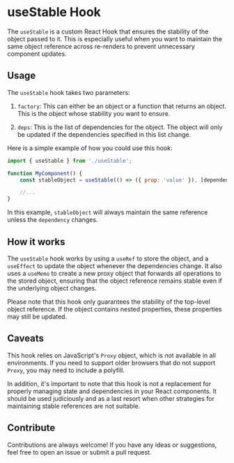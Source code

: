 # useStable Hook

The `useStable` is a custom React Hook that ensures the stability of the object passed to it. This is especially useful when you want to maintain the same object reference across re-renders to prevent unnecessary component updates.

## Usage

The `useStable` hook takes two parameters:

1. `factory`: This can either be an object or a function that returns an object. This is the object whose stability you want to ensure.

2. `deps`: This is the list of dependencies for the object. The object will only be updated if the dependencies specified in this list change.

Here is a simple example of how you could use this hook:

```jsx
import { useStable } from './useStable';

function MyComponent() {
    const stableObject = useStable(() => ({ prop: 'value' }), [dependency]);

    //...
}
```

In this example, `stableObject` will always maintain the same reference unless the `dependency` changes.

## How it works
The `useStable` hook works by using a `useRef` to store the object, and a `useEffect` to update the object whenever the dependencies change. It also uses a `useMemo` to create a new proxy object that forwards all operations to the stored object, ensuring that the object reference remains stable even if the underlying object changes.

Please note that this hook only guarantees the stability of the top-level object reference. If the object contains nested properties, these properties may still be updated.

## Caveats
This hook relies on JavaScript's `Proxy` object, which is not available in all environments. If you need to support older browsers that do not support `Proxy`, you may need to include a polyfill.

In addition, it's important to note that this hook is not a replacement for properly managing state and dependencies in your React components. It should be used judiciously and as a last resort when other strategies for maintaining stable references are not suitable.

## Contribute
Contributions are always welcome! If you have any ideas or suggestions, feel free to open an issue or submit a pull request.

